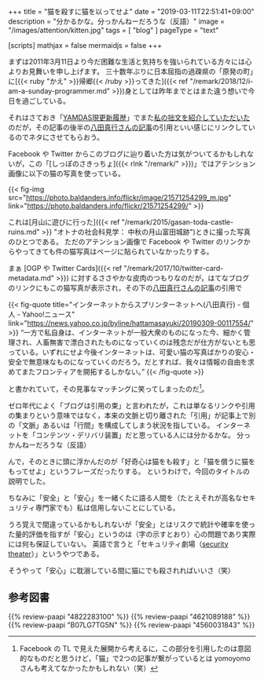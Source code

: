 +++
title = "猫を殺すに猫を以ってせよ"
date = "2019-03-11T22:51:41+09:00"
description = "分かるかな。分っかんねーだろうな（反語）"
image = "/images/attention/kitten.jpg"
tags = [ "blog" ]
pageType = "text"

[scripts]
  mathjax = false
  mermaidjs = false
+++

まずは2011年3月11日より今だ困難な生活と気持ちを強いられている方々には心よりお見舞いを申し上げます。
三十数年ぶりに日本屈指の過疎県の「原発の町」に[{{< ruby "かえ" >}}帰郷{{< /ruby >}}ってきた]({{< ref "/remark/2018/12/i-am-a-sunday-programmer.md" >}})身としては昨年までとはまた違う想いで今日を過ごしている。

それはさておき「[YAMDAS現更新履歴](https://yamdas.hatenablog.com/)」でまた[私の拙文を紹介していただいた](https://yamdas.hatenablog.com/entry/20190311/openweb)のだが，その記事の後半の[八田真行さんの記事](https://news.yahoo.co.jp/byline/hattamasayuki/20190309-00117554/)の引用といい感じにリンクしているのでネタにさせてもらおう。

Facebook や Twitter からこのブログに辿り着いた方は気がついてるかもしれないが，この「[しっぽのさきっちょ]({{< rlnk "/remark/" >}})」ではアテンション画像に以下の猫の写真を使っている。

{{< fig-img src="https://photo.baldanders.info/flickr/image/21571254299_m.jpg" link="https://photo.baldanders.info/flickr/21571254299/" >}}

これは[月山に遊びに行った]({{< ref "/remark/2015/gasan-toda-castle-ruins.md" >}} "オトナの社会科見学： 中秋の月山富田城跡")ときに撮った写真のひとつである。
ただのアテンション画像で Facebook や Twitter のリンクからやってきても件の猫写真はページに貼られていなかったりする。

まぁ [OGP や Twitter Cards]({{< ref "/remark/2017/10/twitter-card-metadata.md" >}}) に対するささやかな皮肉のつもりなのだが，はてなブログのリンクにもこの猫写真が表示され，その下の[八田真行さんの記事](https://news.yahoo.co.jp/byline/hattamasayuki/20190309-00117554/)の引用で

{{< fig-quote title="インターネットからスプリンターネットへ(八田真行) - 個人 - Yahoo!ニュース" link="https://news.yahoo.co.jp/byline/hattamasayuki/20190309-00117554/" >}}
<q>一方で私自身は、インターネットが一般大衆のものになった今、細かく管理され、人畜無害で漂白されたものになっていくのは残念だが仕方がないとも思っている。いずれにせよ今後インターネットは、可愛い猫の写真ばかりの安心・安全で無意味なものになっていくのだろう。だとすれば、我々は情報の自由を求めてまたフロンティアを開拓するしかない。</q>
{{< /fig-quote >}}

と書かれていて，その見事なマッチングに笑ってしまったのだ[^cat1]。

[^cat1]: Facebook の TL で見えた展開から考えるに，この部分を引用したのは意図的なものだと思うけど，「猫」で2つの記事が繋がっているとは yomoyomo さんも考えてなかったかもしれない（笑）

ゼロ年代によく「ブログは引用の束」と言われたが，これは単なるリンクや引用の集まりという意味ではなく，本来の文脈と切り離された「引用」が記事上で別の「文脈」あるいは「行間」を構成してしまう状況を指している。
インターネットを「コンテンツ・デリバリ装置」だと思っている人には分かるかな。
分っかんねーだろうな（反語）

んで，そのときに頭に浮かんだのが「好奇心は猫をも殺す」と「猫を償うに猫をもってせよ」というフレーズだったりする。
というわけで，今回のタイトルの説明でした。

ちなみに「安全」と「安心」を一緒くたに語る人間を（たとえそれが高名なセキュリティ専門家でも）私は信用しないことにしている。

うろ覚えで間違っているかもしれないが「安全」とはリスクで統計や確率を使った量的評価を指すが「安心」というのは（字の示すとおり）心の問題であり実際には何も保証していない。
英語で言うと「セキュリティ劇場（[security theater](https://en.wikipedia.org/wiki/Security_theater)）」というやつである。

そうやって「安心」に耽溺している間に猫にでも殺されればいいさ（笑）

## 参考図書

{{% review-paapi "4822283100" %}} <!-- セキュリティはなぜやぶられたのか -->
{{% review-paapi "4621089188" %}} <!-- リスク 不確実性の中での意思決定 -->
{{% review-paapi "B07LG7TG5N" %}} <!-- FACTFULNESS -->
{{% review-paapi "4560031843" %}} <!-- 猫を償うに猫をもってせよ -->
